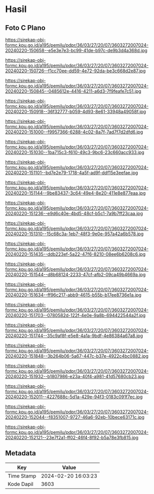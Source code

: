 # Hasil

## Foto C Plano

https://sirekap-obj-formc.kpu.go.id/a195/pemilu/pdpr/36/03/27/20/07/3603272007024-20240220-150658--e5e3e7e3-bc99-41de-b97c-de9b3d4a368d.jpg

https://sirekap-obj-formc.kpu.go.id/a195/pemilu/pdpr/36/03/27/20/07/3603272007024-20240220-150726--f1cc70ee-dd59-4e72-92da-be3c668d2e87.jpg

https://sirekap-obj-formc.kpu.go.id/a195/pemilu/pdpr/36/03/27/20/07/3603272007024-20240220-150845--0485612e-4416-4211-a6d3-7f9feafe7c51.jpg

https://sirekap-obj-formc.kpu.go.id/a195/pemilu/pdpr/36/03/27/20/07/3603272007024-20240220-150918--36f32777-b059-4d93-8e61-33948a49058f.jpg

https://sirekap-obj-formc.kpu.go.id/a195/pemilu/pdpr/36/03/27/20/07/3603272007024-20240220-151000--f9957366-6288-4c02-8a7f-7ad7f7d2dfd6.jpg

https://sirekap-obj-formc.kpu.go.id/a195/pemilu/pdpr/36/03/27/20/07/3603272007024-20240220-151030--1ba715c3-f610-49c3-9bc6-23c660acc933.jpg

https://sirekap-obj-formc.kpu.go.id/a195/pemilu/pdpr/36/03/27/20/07/3603272007024-20240220-151101--bd7e2e79-1718-4a5f-ad9f-ddf15e3eefae.jpg

https://sirekap-obj-formc.kpu.go.id/a195/pemilu/pdpr/36/03/27/20/07/3603272007024-20240220-151144--9be83437-3c64-49e4-8e20-411e8e877eaa.jpg

https://sirekap-obj-formc.kpu.go.id/a195/pemilu/pdpr/36/03/27/20/07/3603272007024-20240220-151236--e9d6c40e-4bd5-48cf-b5c1-7a9b7ff23caa.jpg

https://sirekap-obj-formc.kpu.go.id/a195/pemilu/pdpr/36/03/27/20/07/3603272007024-20240220-151310--15c68c3a-1eb7-48f3-9e0e-957a42a6b578.jpg

https://sirekap-obj-formc.kpu.go.id/a195/pemilu/pdpr/36/03/27/20/07/3603272007024-20240220-151435--ddb223ef-5a22-47f6-8210-08ee6b6208c6.jpg

https://sirekap-obj-formc.kpu.go.id/a195/pemilu/pdpr/36/03/27/20/07/3603272007024-20240220-151544--d8b68124-2233-47cf-afb2-09ca49b4669a.jpg

https://sirekap-obj-formc.kpu.go.id/a195/pemilu/pdpr/36/03/27/20/07/3603272007024-20240220-151634--ff96c217-abb9-4615-b55b-b17ee8736e1a.jpg

https://sirekap-obj-formc.kpu.go.id/a195/pemilu/pdpr/36/03/27/20/07/3603272007024-20240220-151703--0780582d-122f-4e0e-9a8b-694422544a2f.jpg

https://sirekap-obj-formc.kpu.go.id/a195/pemilu/pdpr/36/03/27/20/07/3603272007024-20240220-151744--35c9af8f-e5e8-4a1a-9bdf-4e86384a67a8.jpg

https://sirekap-obj-formc.kpu.go.id/a195/pemilu/pdpr/36/03/27/20/07/3603272007024-20240220-151848--3b264b06-5a67-447c-b37e-4922c4bc0882.jpg

https://sirekap-obj-formc.kpu.go.id/a195/pemilu/pdpr/36/03/27/20/07/3603272007024-20240220-151932--b1807986-e23a-40f4-a981-41d57680cb23.jpg

https://sirekap-obj-formc.kpu.go.id/a195/pemilu/pdpr/36/03/27/20/07/3603272007024-20240220-152011--4227688c-5d1a-429e-94f3-0183c091f7ec.jpg

https://sirekap-obj-formc.kpu.go.id/a195/pemilu/pdpr/36/03/27/20/07/3603272007024-20240220-152044--f8351007-9727-46a6-92eb-10bece63171c.jpg

https://sirekap-obj-formc.kpu.go.id/a195/pemilu/pdpr/36/03/27/20/07/3603272007024-20240220-152121--23e7f2a1-ff02-46f4-8f92-b5a78e3fb815.jpg


## Metadata

| Key        | Value               |
| ---------- | ------------------- |
| Time Stamp | 2024-02-20 16:03:23 |
| Kode Dapil | 3603                |



